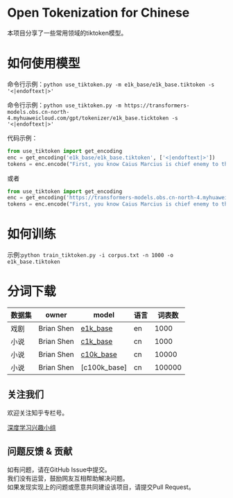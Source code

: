# Open Tokenization for Chinese

本项目分享了一些常用领域的tiktoken模型。

# 如何使用模型

命令行示例：`python use_tiktoken.py -m e1k_base/e1k_base.tiktoken -s '<|endoftext|>'`

命令行示例：`python use_tiktoken.py -m https://transformers-models.obs.cn-north-4.myhuaweicloud.com/gpt/tokenizer/e1k_base.ticktoken -s '<|endoftext|>'`

代码示例：
```python
from use_tiktoken import get_encoding
enc = get_encoding('e1k_base/e1k_base.tiktoken', ['<|endoftext|>'])
tokens = enc.encode("First, you know Caius Marcius is chief enemy to the people.", allowed_special="all")
```

或者

```python
from use_tiktoken import get_encoding
enc = get_encoding('https://transformers-models.obs.cn-north-4.myhuaweicloud.com/gpt/tokenizer/e1k_base.ticktoken', ['<|endoftext|>'])
tokens = enc.encode("First, you know Caius Marcius is chief enemy to the people.", allowed_special="all")
```

# 如何训练

示例:`python train_tiktoken.py -i corpus.txt -n 1000 -o e1k_base.tiktoken`


# 分词下载

| 数据集 | owner      | model        | 语言 | 词表数    |
|-----|------------|--------------|----|--------|
| 戏剧  | Brian Shen | [e1k_base]   | en | 1000   | 
| 小说  | Brian Shen | [c1k_base]   | cn | 1000   | 
| 小说  | Brian Shen | [c10k_base]  | cn | 10000  | 
| 小说  | Brian Shen | [c100k_base] | cn | 100000 | 

[e1k_base]: https://transformers-models.obs.cn-north-4.myhuaweicloud.com/gpt/tokenizer/e1k_base.ticktoken
[c1k_base]: https://transformers-models.obs.cn-north-4.myhuaweicloud.com/gpt/tokenizer/c1k_base.tiktoken
[c10k_base]:
[c100k_base]:

## 关注我们
欢迎关注知乎专栏号。

[深度学习兴趣小组](https://www.zhihu.com/column/thuil)


## 问题反馈 & 贡献
如有问题，请在GitHub Issue中提交。  
我们没有运营，鼓励网友互相帮助解决问题。  
如果发现实现上的问题或愿意共同建设该项目，请提交Pull Request。

